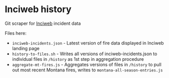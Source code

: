 # Inciweb history

Git scraper for [Inciweb](https://inciweb.nwcg.gov/) incident data

Files here:
* `inciweb-incidents.json` - Latest version of fire data displayed in Inciweb landing page
* `history-to-files.sh` - Writes all versions of inciweb-incidents.json to individual files in `/history` as 1st step in aggregation procedure
* `aggregate-mt-fires.js` - Aggregates versions of files in `/history` to pull out most recent Montana fires, writes to `montana-all-season-entries.js`